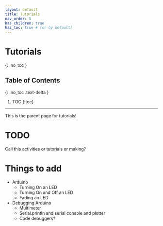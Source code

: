 ```yaml
---
layout: default
title: Tutorials
nav_order: 5
has_children: true
has_toc: true # (on by default)
---
```

# Tutorials
{: .no_toc }

## Table of Contents
{: .no_toc .text-delta }

1. TOC
{:toc}
---
This is the parent page for tutorials!

# TODO
Call this activities or tutorials or making?

# Things to add
- Arduino
  - Turning On an LED
  - Turning On and Off an LED
  - Fading an LED
- Debugging Arduino
  - Multimeter
  - Serial.println and serial console and plotter
  - Code debuggers?
